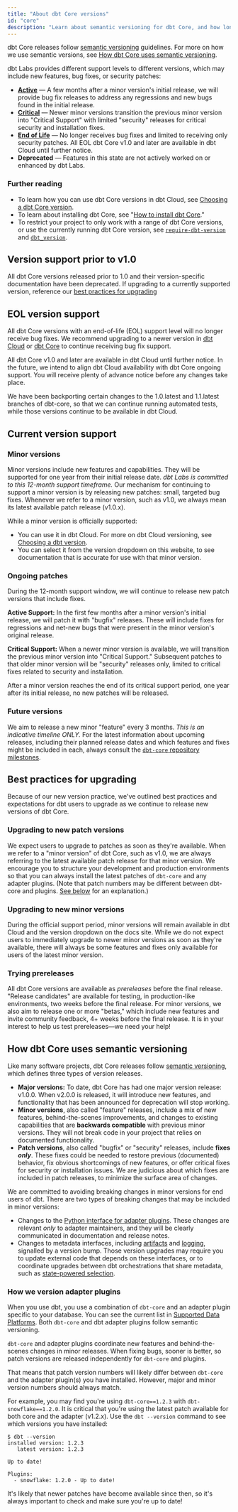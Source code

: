 ```yaml
---
title: "About dbt Core versions"
id: "core"
description: "Learn about semantic versioning for dbt Core, and how long those versions are supported."
---
```


dbt Core releases follow [semantic versioning](https://semver.org/) guidelines. For more on how we use semantic versions, see [How dbt Core uses semantic versioning](#how-dbt-core-uses-semantic-versioning). 

dbt Labs provides different support levels to different versions, which may include new features, bug fixes, or security patches:

- **[Active](#ongoing-patches)** &mdash; A few months after a minor version's initial release, we will provide bug fix releases to address any regressions and new bugs found in the initial release. 
- **[Critical](#ongoing-patches)** &mdash; Newer minor versions transition the previous minor version into "Critical Support" with limited "security" releases for critical security and installation fixes.
- **[End of Life](#eol-version-support)** &mdash; No longer receives bug fixes and limited to receiving only security patches. All EOL dbt Core v1.0 and later are available in dbt Cloud until further notice. 
- **Deprecated** &mdash; Features in this state are not actively worked on or enhanced by dbt Labs.

<Snippet src="core-versions-table" />

### Further reading

- To learn how you can use dbt Core versions in dbt Cloud, see [Choosing a dbt Core version](/docs/dbt-versions/upgrade-core-in-cloud).
- To learn about installing dbt Core, see "[How to install dbt Core](/docs/core/installation)."
- To restrict your project to only work with a range of dbt Core versions, or use the currently running dbt Core version, see [`require-dbt-version`](/reference/project-configs/require-dbt-version) and [`dbt_version`](/reference/dbt-jinja-functions/dbt_version).

## Version support prior to v1.0

All dbt Core versions released prior to 1.0 and their version-specific documentation have been deprecated. If upgrading to a currently supported version, reference our [best practices for upgrading](#best-practices-for-upgrading)

## EOL version support 

All dbt Core versions with an end-of-life (EOL) support level will no longer receive bug fixes. We recommend upgrading to a newer version in [dbt Cloud](/docs/dbt-versions/upgrade-core-in-cloud) or [dbt Core](/docs/core/installation#upgrading-dbt-core) to continue receiving bug fix support. 

All dbt Core v1.0 and later are available in dbt Cloud until further notice. In the future, we intend to align dbt Cloud availability with dbt Core ongoing support. You will receive plenty of advance notice before any changes take place.

We have been backporting certain changes to the 1.0.latest and 1.1.latest branches of dbt-core, so that we can continue running automated tests, while those versions continue to be available in dbt Cloud.

## Current version support

### Minor versions

Minor versions include new features and capabilities. They will be supported for one year from their initial release date. _dbt Labs is committed to this 12-month support timeframe._ Our mechanism for continuing to support a minor version is by releasing new patches: small, targeted bug fixes. Whenever we refer to a minor version, such as v1.0, we always mean its latest available patch release (v1.0.x).

While a minor version is officially supported:
- You can use it in dbt Cloud. For more on dbt Cloud versioning, see [Choosing a dbt version](/docs/dbt-versions/upgrade-core-in-cloud).
- You can select it from the version dropdown on this website, to see documentation that is accurate for use with that minor version.

### Ongoing patches

During the 12-month support window, we will continue to release new patch versions that include fixes.

**Active Support:** In the first few months after a minor version's initial release, we will patch it with "bugfix" releases. These will include fixes for regressions and net-new bugs that were present in the minor version's original release.

**Critical Support:** When a newer minor version is available, we will transition the previous minor version into "Critical Support." Subsequent patches to that older minor version will be "security" releases only, limited to critical fixes related to security and installation.

After a minor version reaches the end of its critical support period, one year after its initial release, no new patches will be released.

### Future versions

We aim to release a new minor "feature" every 3 months. _This is an indicative timeline ONLY._ For the latest information about upcoming releases, including their planned release dates and which features and fixes might be included in each, always consult the [`dbt-core` repository milestones](https://github.com/dbt-labs/dbt-core/milestones).

## Best practices for upgrading

Because of our new version practice, we've outlined best practices and expectations for dbt users to upgrade as we continue to release new versions of dbt Core.

### Upgrading to new patch versions

We expect users to upgrade to patches as soon as they're available. When we refer to a "minor version" of dbt Core, such as v1.0, we are always referring to the latest available patch release for that minor version. We encourage you to structure your development and production environments so that you can always install the latest patches of `dbt-core` and any adapter plugins. (Note that patch numbers may be different between dbt-core and plugins. [See below](#how-we-version-adapter-plugins) for an explanation.)

### Upgrading to new minor versions

During the official support period, minor versions will remain available in dbt Cloud and the version dropdown on the docs site. While we do not expect users to immediately upgrade to newer minor versions as soon as they're available, there will always be some features and fixes only available for users of the latest minor version.

### Trying prereleases

All dbt Core versions are available as _prereleases_ before the final release. "Release candidates" are available for testing, in production-like environments, two weeks before the final release. For minor versions, we also aim to release one or more "betas," which include new features and invite community feedback, 4+ weeks before the final release. It is in your interest to help us test prereleases—we need your help!

## How dbt Core uses semantic versioning

Like many software projects, dbt Core releases follow [semantic versioning](https://semver.org/), which defines three types of version releases.

- **Major versions:** To date, dbt Core has had one major version release: v1.0.0. When v2.0.0 is released, it will introduce new features, and functionality that has been announced for deprecation will stop working.
- **Minor versions**, also called "feature" releases, include a mix of new features, behind-the-scenes improvements, and changes to existing capabilities that are **backwards compatible** with previous minor versions. They will not break code in your project that relies on documented functionality.
- **Patch versions**, also called "bugfix" or "security" releases, include **fixes _only_**. These fixes could be needed to restore previous (documented) behavior, fix obvious shortcomings of new features, or offer critical fixes for security or installation issues. We are judicious about which fixes are included in patch releases, to minimize the surface area of changes.

We are committed to avoiding breaking changes in minor versions for end users of dbt. There are two types of breaking changes that may be included in minor versions:

- Changes to the [Python interface for adapter plugins](/guides/dbt-ecosystem/adapter-development/3-building-a-new-adapter). These changes are relevant _only_ to adapter maintainers, and they will be clearly communicated in documentation and release notes.
- Changes to metadata interfaces, including [artifacts](/docs/deploy/artifacts) and [logging](/reference/events-logging), signalled by a version bump. Those version upgrades may require you to update external code that depends on these interfaces, or to coordinate upgrades between dbt orchestrations that share metadata, such as [state-powered selection](/reference/node-selection/syntax#about-node-selection).

### How we version adapter plugins

When you use dbt, you use a combination of `dbt-core` and an adapter plugin specific to your database. You can see the current list in [Supported Data Platforms](/docs/supported-data-platforms). Both `dbt-core` and dbt adapter plugins follow semantic versioning.

`dbt-core` and adapter plugins coordinate new features and behind-the-scenes changes in minor releases. When fixing bugs, sooner is better, so patch versions are released independently for `dbt-core` and plugins.

That means that patch version numbers will likely differ between `dbt-core` and the adapter plugin(s) you have installed. However, major and minor version numbers should always match.

For example, you may find you're using `dbt-core==1.2.3` with `dbt-snowflake==1.2.0`. It is critical that you're using the latest patch available for both core and the adapter (v1.2.x). Use the `dbt --version` command to see which versions you have installed:
```
$ dbt --version
installed version: 1.2.3
   latest version: 1.2.3

Up to date!

Plugins:
  - snowflake: 1.2.0 - Up to date!
```
It's likely that newer patches have become available since then, so it's always important to check and make sure you're up to date!
